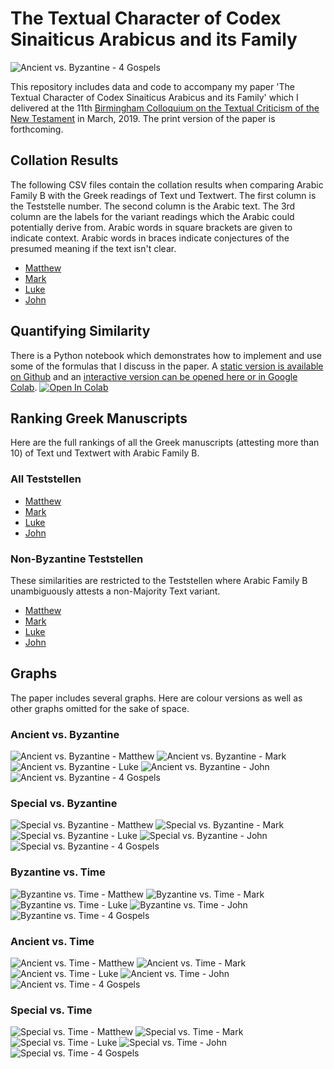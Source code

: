 # The Textual Character of Codex Sinaiticus Arabicus and its Family
![Ancient vs. Byzantine - 4 Gospels](../../blob/master/Graphs/Ancient-Byz-4Gospels-Colour.svg)

This repository includes data and code to accompany my paper 'The Textual Character of Codex Sinaiticus Arabicus and its Family' which I delivered at the 11th [Birmingham Colloquium on the Textual Criticism of the New Testament](https://www.birmingham.ac.uk/research/activity/itsee/events/bham-colloquium.aspx) in March, 2019. The print version of the paper is forthcoming.

## Collation Results
The following CSV files contain the collation results when comparing Arabic Family B with the Greek readings of Text und Textwert. The first column is the Teststelle number. The second column is the Arabic text. The 3rd column are the labels for the variant readings which the Arabic could potentially derive from. Arabic words in square brackets are given to indicate context. Arabic words in braces indicate conjectures of the presumed meaning if the text isn't clear.

* [Matthew](../../blob/master/FamilyB-TextUndTextwertCollation.Matthew.csv)
* [Mark](../../blob/master/FamilyB-TextUndTextwertCollation.Mark.csv)
* [Luke](../../blob/master/FamilyB-TextUndTextwertCollation.Luke.csv)
* [John](../../blob/master/FamilyB-TextUndTextwertCollation.John.csv)

## Quantifying Similarity

There is a Python notebook which demonstrates how to implement and use some of the formulas that I discuss in the paper. A [static version is available on Github](../../blob/master/QuantifyingSimilarity.ipynb) and an [interactive version can be opened here or in Google Colab](https://colab.research.google.com/github/rbturnbull/csa-textual-character/blob/master/QuantifyingSimilarity.ipynb).
[![Open In Colab](https://colab.research.google.com/assets/colab-badge.svg)](https://colab.research.google.com/github/rbturnbull/csa-textual-character/blob/master/QuantifyingSimilarity.ipynb)


## Ranking Greek Manuscripts
Here are the full rankings of all the Greek manuscripts (attesting more than 10) of Text und Textwert with Arabic Family B. 
### All Teststellen
* [Matthew](../../blob/master/FamilyB-MssSimilarities-AllTeststellen.Matthew.csv)
* [Mark](../../blob/master/FamilyB-MssSimilarities-AllTeststellen.Mark.csv)
* [Luke](../../blob/master/FamilyB-MssSimilarities-AllTeststellen.Luke.csv)
* [John](../../blob/master/FamilyB-MssSimilarities-AllTeststellen.John.csv)

### Non-Byzantine Teststellen
These similarities are restricted to the Teststellen where Arabic Family B unambiguously attests a non-Majority Text variant.
* [Matthew](../../blob/master/FamilyB-MssSimilarities-NonByzantineTeststellen.Matthew.csv)
* [Mark](../../blob/master/FamilyB-MssSimilarities-NonByzantineTeststellen.Mark.csv)
* [Luke](../../blob/master/FamilyB-MssSimilarities-NonByzantineTeststellen.Luke.csv)
* [John](../../blob/master/FamilyB-MssSimilarities-NonByzantineTeststellen.John.csv)


## Graphs

The paper includes several graphs. Here are colour versions as well as other graphs omitted for the sake of space.

### Ancient vs. Byzantine
![Ancient vs. Byzantine - Matthew](../../blob/master/Graphs/Ancient-Byz-Matthew-Colour.svg)
![Ancient vs. Byzantine - Mark](../../blob/master/Graphs/Ancient-Byz-Mark-Colour.svg)
![Ancient vs. Byzantine - Luke](../../blob/master/Graphs/Ancient-Byz-Luke-Colour.svg)
![Ancient vs. Byzantine - John](../../blob/master/Graphs/Ancient-Byz-John-Colour.svg)
![Ancient vs. Byzantine - 4 Gospels](../../blob/master/Graphs/Ancient-Byz-4Gospels-Colour.svg)

### Special vs. Byzantine
![Special vs. Byzantine - Matthew](../../blob/master/Graphs/Special-Byz-Matthew-Colour.svg)
![Special vs. Byzantine - Mark](../../blob/master/Graphs/Special-Byz-Mark-Colour.svg)
![Special vs. Byzantine - Luke](../../blob/master/Graphs/Special-Byz-Luke-Colour.svg)
![Special vs. Byzantine - John](../../blob/master/Graphs/Special-Byz-John-Colour.svg)
![Special vs. Byzantine - 4 Gospels](../../blob/master/Graphs/Special-Byz-4Gospels-Colour.svg)

### Byzantine vs. Time

![Byzantine vs. Time - Matthew](../../blob/master/Graphs/Byz-Time-Matthew-Colour.svg)
![Byzantine vs. Time - Mark](../../blob/master/Graphs/Byz-Time-Mark-Colour.svg)
![Byzantine vs. Time - Luke](../../blob/master/Graphs/Byz-Time-Luke-Colour.svg)
![Byzantine vs. Time - John](../../blob/master/Graphs/Byz-Time-John-Colour.svg)
![Byzantine vs. Time - 4 Gospels](../../blob/master/Graphs/Byz-Time-Gospels-Colour.svg)

### Ancient vs. Time

![Ancient vs. Time - Matthew](../../blob/master/Graphs/Ancient-Time-Matthew-Colour.svg)
![Ancient vs. Time - Mark](../../blob/master/Graphs/Ancient-Time-Mark-Colour.svg)
![Ancient vs. Time - Luke](../../blob/master/Graphs/Ancient-Time-Luke-Colour.svg)
![Ancient vs. Time - John](../../blob/master/Graphs/Ancient-Time-John-Colour.svg)
![Ancient vs. Time - 4 Gospels](../../blob/master/Graphs/Ancient-Time-Gospels-Colour.svg)

### Special vs. Time

![Special vs. Time - Matthew](../../blob/master/Graphs/Special-Time-Matthew-Colour.svg)
![Special vs. Time - Mark](../../blob/master/Graphs/Special-Time-Mark-Colour.svg)
![Special vs. Time - Luke](../../blob/master/Graphs/Special-Time-Luke-Colour.svg)
![Special vs. Time - John](../../blob/master/Graphs/Special-Time-John-Colour.svg)
![Special vs. Time - 4 Gospels](../../blob/master/Graphs/Special-Time-Gospels-Colour.svg)


